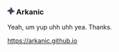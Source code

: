 ### <img src="./src/arkanic.png" width="16" height="16"/> Arkanic
Yeah, um yup uhh uhh yea. Thanks.

https://arkanic.github.io
